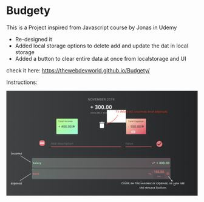 # Budgety

This is a Project inspired from Javascript course by Jonas in Udemy

- Re-designed it
- Added local storage options to delete add and update the dat in local storage
- Added a button to clear entire data at once from localstorage and UI


check it here: https://thewebdevworld.github.io/Budgety/


Instructions:

![Test Image 1](1.png)
